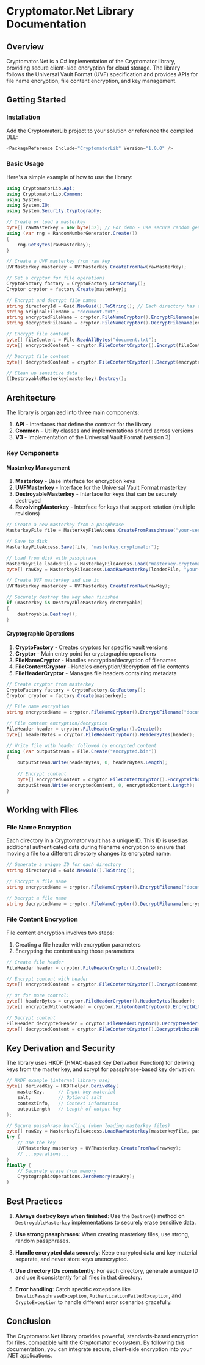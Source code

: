 # Cryptomator.Net Library Documentation

## Overview

Cryptomator.Net is a C# implementation of the Cryptomator library, providing secure client-side encryption for cloud storage. The library follows the Universal Vault Format (UVF) specification and provides APIs for file name encryption, file content encryption, and key management.

## Getting Started

### Installation

Add the CryptomatorLib project to your solution or reference the compiled DLL:

```csharp
<PackageReference Include="CryptomatorLib" Version="1.0.0" />
```

### Basic Usage

Here's a simple example of how to use the library:

```csharp
using CryptomatorLib.Api;
using CryptomatorLib.Common;
using System;
using System.IO;
using System.Security.Cryptography;

// Create or load a masterkey
byte[] rawMasterkey = new byte[32]; // For demo - use secure random generation
using (var rng = RandomNumberGenerator.Create())
{
    rng.GetBytes(rawMasterkey);
}

// Create a UVF masterkey from raw key
UVFMasterkey masterkey = UVFMasterkey.CreateFromRaw(rawMasterkey);

// Get a cryptor for file operations
CryptoFactory factory = CryptoFactory.GetFactory();
Cryptor cryptor = factory.Create(masterkey);

// Encrypt and decrypt file names
string directoryId = Guid.NewGuid().ToString(); // Each directory has a unique ID
string originalFileName = "document.txt";
string encryptedFileName = cryptor.FileNameCryptor().EncryptFilename(originalFileName, directoryId);
string decryptedFileName = cryptor.FileNameCryptor().DecryptFilename(encryptedFileName, directoryId);

// Encrypt file content
byte[] fileContent = File.ReadAllBytes("document.txt");
byte[] encryptedContent = cryptor.FileContentCryptor().Encrypt(fileContent);

// Decrypt file content
byte[] decryptedContent = cryptor.FileContentCryptor().Decrypt(encryptedContent);

// Clean up sensitive data
((DestroyableMasterkey)masterkey).Destroy();
```

## Architecture

The library is organized into three main components:

1. **API** - Interfaces that define the contract for the library
2. **Common** - Utility classes and implementations shared across versions
3. **V3** - Implementation of the Universal Vault Format (version 3)

### Key Components

#### Masterkey Management

1. **Masterkey** - Base interface for encryption keys
2. **UVFMasterkey** - Interface for the Universal Vault Format masterkey
3. **DestroyableMasterkey** - Interface for keys that can be securely destroyed
4. **RevolvingMasterkey** - Interface for keys that support rotation (multiple revisions)

```csharp
// Create a new masterkey from a passphrase
MasterkeyFile file = MasterkeyFileAccess.CreateFromPassphrase("your-secure-passphrase");

// Save to disk
MasterkeyFileAccess.Save(file, "masterkey.cryptomator");

// Load from disk with passphrase
MasterkeyFile loadedFile = MasterkeyFileAccess.Load("masterkey.cryptomator");
byte[] rawKey = MasterkeyFileAccess.LoadRawMasterkey(loadedFile, "your-secure-passphrase");

// Create UVF masterkey and use it
UVFMasterkey masterkey = UVFMasterkey.CreateFromRaw(rawKey);

// Securely destroy the key when finished
if (masterkey is DestroyableMasterkey destroyable)
{
    destroyable.Destroy();
}
```

#### Cryptographic Operations

1. **CryptoFactory** - Creates cryptors for specific vault versions
2. **Cryptor** - Main entry point for cryptographic operations
3. **FileNameCryptor** - Handles encryption/decryption of filenames
4. **FileContentCryptor** - Handles encryption/decryption of file contents
5. **FileHeaderCryptor** - Manages file headers containing metadata

```csharp
// Create cryptor from masterkey
CryptoFactory factory = CryptoFactory.GetFactory();
Cryptor cryptor = factory.Create(masterkey);

// File name encryption
string encryptedName = cryptor.FileNameCryptor().EncryptFilename("document.txt", directoryId);

// File content encryption/decryption
FileHeader header = cryptor.FileHeaderCryptor().Create();
byte[] headerBytes = cryptor.FileHeaderCryptor().HeaderBytes(header);

// Write file with header followed by encrypted content
using (var outputStream = File.Create("encrypted.bin"))
{
    outputStream.Write(headerBytes, 0, headerBytes.Length);
    
    // Encrypt content
    byte[] encryptedContent = cryptor.FileContentCryptor().EncryptWithoutHeader(content, header);
    outputStream.Write(encryptedContent, 0, encryptedContent.Length);
}
```

## Working with Files

### File Name Encryption

Each directory in a Cryptomator vault has a unique ID. This ID is used as additional authenticated data during filename encryption to ensure that moving a file to a different directory changes its encrypted name.

```csharp
// Generate a unique ID for each directory
string directoryId = Guid.NewGuid().ToString();

// Encrypt a file name
string encryptedName = cryptor.FileNameCryptor().EncryptFilename("document.txt", directoryId);

// Decrypt a file name
string decryptedName = cryptor.FileNameCryptor().DecryptFilename(encryptedName, directoryId);
```

### File Content Encryption

File content encryption involves two steps:
1. Creating a file header with encryption parameters
2. Encrypting the content using those parameters

```csharp
// Create file header
FileHeader header = cryptor.FileHeaderCryptor().Create();

// Encrypt content with header
byte[] encryptedContent = cryptor.FileContentCryptor().Encrypt(content, header);

// Or for more control:
byte[] headerBytes = cryptor.FileHeaderCryptor().HeaderBytes(header);
byte[] encryptedWithoutHeader = cryptor.FileContentCryptor().EncryptWithoutHeader(content, header);

// Decrypt content
FileHeader decryptedHeader = cryptor.FileHeaderCryptor().DecryptHeader(headerBytes);
byte[] decryptedContent = cryptor.FileContentCryptor().DecryptWithoutHeader(encryptedWithoutHeader, decryptedHeader);
```

## Key Derivation and Security

The library uses HKDF (HMAC-based Key Derivation Function) for deriving keys from the master key, and scrypt for passphrase-based key derivation:

```csharp
// HKDF example (internal library use)
byte[] derivedKey = HKDFHelper.DeriveKey(
    masterKey,     // Input key material
    salt,          // Optional salt
    contextInfo,   // Context information
    outputLength   // Length of output key
);

// Secure passphrase handling (when loading masterkey files)
byte[] rawKey = MasterkeyFileAccess.LoadRawMasterkey(masterkeyFile, passphrase);
try {
    // Use the key
    UVFMasterkey masterkey = UVFMasterkey.CreateFromRaw(rawKey);
    // ...operations...
}
finally {
    // Securely erase from memory
    CryptographicOperations.ZeroMemory(rawKey);
}
```

## Best Practices

1. **Always destroy keys when finished**: Use the `Destroy()` method on `DestroyableMasterkey` implementations to securely erase sensitive data.

2. **Use strong passphrases**: When creating masterkey files, use strong, random passphrases.

3. **Handle encrypted data securely**: Keep encrypted data and key material separate, and never store keys unencrypted.

4. **Use directory IDs consistently**: For each directory, generate a unique ID and use it consistently for all files in that directory.

5. **Error handling**: Catch specific exceptions like `InvalidPassphraseException`, `AuthenticationFailedException`, and `CryptoException` to handle different error scenarios gracefully.

## Conclusion

The Cryptomator.Net library provides powerful, standards-based encryption for files, compatible with the Cryptomator ecosystem. By following this documentation, you can integrate secure, client-side encryption into your .NET applications.
